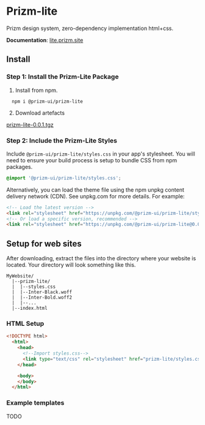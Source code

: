 # Prizm-lite

Prizm design system, zero-dependency implementation html+css.

**Documentation**: [lite.prizm.site](https://lite.prizm.site)

## Install

### Step 1: Install the Prizm-Lite Package

1. Install from npm.
```
  npm i @prizm-ui/prizm-lite
```

2. Download artefacts

[prizm-lite-0.0.1.tgz](https://registry.npmjs.org/@prizm-ui/prizm-lite/-/prizm-lite-0.0.1.tgz)

### Step 2: Include the Prizm-Lite Styles

Include `@prizm-ui/prizm-lite/styles.css` in your app's stylesheet. You will need to ensure your build process is setup to bundle CSS from npm packages.

```css
@import '@prizm-ui/prizm-lite/styles.css';

```

Alternatively, you can load the theme file using the npm unpkg content delivery network (CDN). See unpkg.com for more details. For example:


```html
<!-- Load the latest version -->
<link rel="stylesheet" href="https://unpkg.com/@prizm-ui/prizm-lite/styles.css" />
<!-- Or load a specific version, recommended -->
<link rel="stylesheet" href="https://unpkg.com/@prizm-ui/prizm-lite@0.0.1/styles.css" />
```

## Setup for web sites

After downloading, extract the files into the directory where your website is located. Your directory will look something like this.

```
MyWebsite/
  |--prizm-lite/
  |  |--styles.css
  |  |--Inter-Black.woff
  |  |--Inter-Bold.woff2
  |  |--...
  |--index.html
```

### HTML Setup

```html
<!DOCTYPE html>
  <html>
    <head>
      <!--Import styles.css-->
      <link type="text/css" rel="stylesheet" href="prizm-lite/styles.css"  media="screen,projection"/>
    </head>

    <body>
    </body>
  </html>
```


### Example templates

TODO
